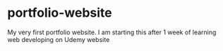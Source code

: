 # portfolio-website
My very first portfolio website. I am starting this after 1 week of learning web developing on Udemy website
